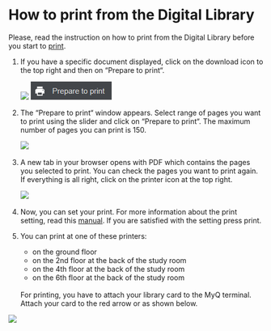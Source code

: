 # How to print from the Digital Library

<div class="alert alert-info text-center" role="alert">
    Please, read the instruction on how to print from the Digital Library before you start to 
    <a href="/en/tisk" class="alert-link">print</a>.
</div>

1. If you have a specific document displayed, click on the download icon to the top right and then on “Prepare to print“.

   ![](/public/images/help/jakTisknout/tlacitkoGenerovaniTisk.png)
   ![](/public/images/help/jakTisknout/preparetoprint1.png)

2. The “Prepare to print“ window appears. Select range of pages you want to print using the slider and click on “Prepare to print“. The maximum number of pages you can print is 150.

   ![](/images/help/jakTisknout/preparetoprint2.png)

3. A new tab in your browser opens with PDF which contains the pages you selected to print. You can check the pages you want to print again. If everything is all right, click on the printer icon at the top right.

    
    ![](/images/help/jakTisknout/step5.png)

4. Now, you can set your print. For more information about the print setting, read this <a href="/en/tisk" class="alert-link">manual</a>. If you are satisfied with the setting press print.


   
5. You can print at one of these printers:

     * on the ground floor
     * on the 2nd floor at the back of the study room
     * on the 4th floor at the back of the study room
     * on the 6th floor at the back of the study room
     
   <br> 
   For printing, you have to attach your library card to the MyQ terminal. Attach your card to the red arrow or as shown below.
  
  ![](/images/help/jakTisknout/terminal.png)
